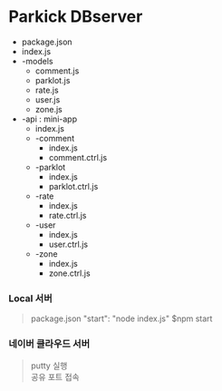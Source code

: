 Parkick DBserver
==================

* package.json
* index.js
* -models
  * comment.js
  * parklot.js
  * rate.js
  * user.js
  * zone.js
* -api  : mini-app
  * index.js
  * -comment
    * index.js
    * comment.ctrl.js
  * -parklot
    * index.js
    * parklot.ctrl.js  
  * -rate
    * index.js
    * rate.ctrl.js 
  * -user
    * index.js
    * user.ctrl.js 
  * -zone
    * index.js
    * zone.ctrl.js
  
### Local 서버  
> package.json
> "start": "node index.js"
> $npm start

### 네이버 클라우드 서버 
> putty 실행  
> 공유 포트 접속
>